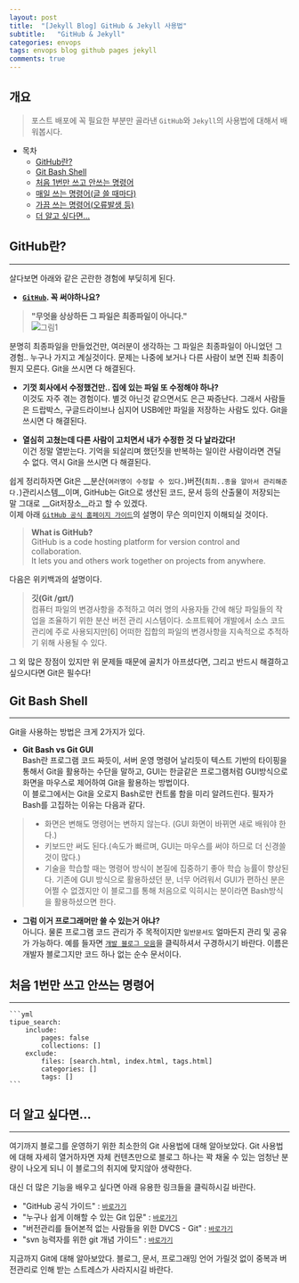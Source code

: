 ```yaml
---
layout: post
title:  "[Jekyll Blog] GitHub & Jekyll 사용법"
subtitle:   "GitHub & Jekyll"
categories: envops
tags: envops blog github pages jekyll  
comments: true
---
```



## 개요
> 포스트 배포에 꼭 필요한 부분만 골라낸 `GitHub`와 `Jekyll`의 사용법에 대해서 배워봅시다.  
  
- 목차
	- [GitHub란?](#)
	- [Git Bash Shell](#)
	- [처음 1번만 쓰고 안쓰는 명령어](#)  
	- [매일 쓰는 명령어(글 쓸 때마다)](#)
	- [가끔 쓰는 명령어(오류발생 등)](#)
	- [더 알고 싶다면...](#)
  
  
## GitHub란?  
---
살다보면 아래와 같은 곤란한 경험에 부딪히게 된다.

* __[`GitHub`](https://github.com/). 꼭 써야하나요?__   
> __"무엇을 상상하든 그 파일은 최종파일이 아니다."__  
![그림1](https://theorydb.github.io/assets/img/fun/final-real.jpg)

분명히 최종파일을 만들었건만, 여러분이 생각하는 그 파일은 최종파일이 아니었던 그 경험.. 누구나 가지고 계실것이다. 문제는 나중에 보거나 다른 사람이 보면 진짜 최종이 뭔지 모른다. Git을 쓰시면 다 해결된다.  

* __기껏 회사에서 수정했건만.. 집에 있는 파일 또 수정해야 하나?__   
이것도 자주 겪는 경험이다. 별것 아닌것 같으면서도 은근 짜증난다. 그래서 사람들은 드랍박스, 구글드라이브나 심지어 USB에만 파일을 저장하는 사람도 있다. Git을 쓰시면 다 해결된다.   

* __열심히 고쳤는데 다른 사람이 고치면서 내가 수정한 것 다 날라갔다!__  
이건 정말 열받는다. 기억을 되살리며 했던짓을 반복하는 일이란 사람이라면 견딜 수 없다. 역시 Git을 쓰시면 다 해결된다.  

쉽게 정리하자면 Git은 __분산(`여러명이 수정할 수 있다.`)버전(`최최..종을 알아서 관리해준다.`)관리시스템__이며, GitHub는 Git으로 생산된 코드, 문서 등의 산출물이 저장되는 말 그대로 __Git저장소__라고 할 수 있겠다.  
이제 아래 [`GitHub 공식 홈페이지 가이드`](https://guides.github.com/activities/hello-world/)의 설명이 무슨 의미인지 이해되실 것이다.
> __What is GitHub?__  
> GitHub is a code hosting platform for version control and collaboration.  
> It lets you and others work together on projects from anywhere.  
  
다음은 위키백과의 설명이다.
> __깃(Git /ɡɪt/)__  
> 컴퓨터 파일의 변경사항을 추적하고 여러 명의 사용자들 간에 해당 파일들의 작업을 조율하기 위한 분산 버전 관리 시스템이다. 
> 소프트웨어 개발에서 소스 코드 관리에 주로 사용되지만[6] 어떠한 집합의 파일의 변경사항을 지속적으로 추적하기 위해 사용될 수 있다. 

그 외 많은 장점이 있지만 위 문제들 때문에 골치가 아프셨다면, 그리고 반드시 해결하고 싶으시다면 Git은 필수다!


## Git Bash Shell  
---
Git을 사용하는 방법은 크게 2가지가 있다.  

* __Git Bash vs Git GUI__  
Bash란 프로그램 코드 짜듯이, 서버 운영 명령어 날리듯이 텍스트 기반의 타이핑을 통해서 Git을 활용하는 수단을 말하고, GUI는 한글같은 프로그램처럼 GUI방식으로 화면을 마우스로 제어하여 Git을 활용하는 방법이다.  
이 블로그에서는 Git을 오로지 Bash로만 컨트롤 함을 미리 알려드린다. 필자가 Bash를 고집하는 이유는 다음과 같다.  
>* 화면은 변해도 명령어는 변하지 않는다. (GUI 화면이 바뀌면 새로 배워야 한다.)
>* 키보드만 써도 된다.(속도가 빠르며, GUI는 마우스를 써야 하므로 더 신경쓸 것이 많다.)
>* 기술을 학습할 때는 명령어 방식이 본질에 집중하기 좋아 학습 능률이 향상된다. 
기존에 GUI 방식으로 활용하셨던 분, 너무 어려워서 GUI가 편하신 분은 어쩔 수 없겠지만 이 블로그를 통해 처음으로 익히시는 분이라면 Bash방식을 활용하셨으면 한다.   


* __그럼 이거 프로그래머만 쓸 수 있는거 아냐?__  
아니다. 물론 프로그램 코드 관리가 주 목적이지만 `일반문서도` 얼마든지 관리 및 공유가 가능하다. 예를 들자면 [`개발 블로그 모음`](https://github.com/theorydb/awesome-devblog)을 클릭하셔서 구경하시기 바란다. 이름은 개발자 블로그지만 코드 하나 없는 순수 문서이다.  
  

## 처음 1번만 쓰고 안쓰는 명령어
---
	```yml
	tipue_search:
		include:
			pages: false
			collections: []
		exclude:
			files: [search.html, index.html, tags.html]
			categories: []
			tags: []
	```


## 더 알고 싶다면...  
---
여기까지 블로그를 운영하기 위한 최소한의 Git 사용법에 대해 알아보았다. Git 사용법에 대해 자세히 열거하자면 자체 컨텐츠만으로 블로그 하나는 꽉 채울 수 있는 엄청난 분량이 나오게 되니 이 블로그의 취지에 맞지않아 생략한다.

대신 더 많은 기능을 배우고 싶다면 아래 유용한 링크들을 클릭하시길 바란다.   
* "GitHub 공식 가이드" : [`바로가기`](https://guides.github.com/activities/hello-world/)
* "누구나 쉽게 이해할 수 있는 Git 입문" : [`바로가기`](https://backlog.com/git-tutorial/kr/)  
* "버전관리를 들어본적 없는 사람들을 위한 DVCS - Git" : [`바로가기`](https://www.slideshare.net/ibare/dvcs-git)  
* "svn 능력자를 위한 git 개념 가이드" : [`바로가기`](https://www.slideshare.net/einsub/svn-git-17386752)  



지금까지 Git에 대해 알아보았다. 블로그, 문서, 프로그래밍 언어 가릴것 없이 중복과 버전관리로 인해 받는 스트레스가 사라지시길 바란다.  
